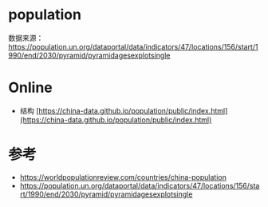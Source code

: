 # population

数据来源：https://population.un.org/dataportal/data/indicators/47/locations/156/start/1990/end/2030/pyramid/pyramidagesexplotsingle


# Online

* 结构 [https://china-data.github.io/population/public/index.html](https://china-data.github.io/population/public/index.html)


# 参考

* https://worldpopulationreview.com/countries/china-population
* https://population.un.org/dataportal/data/indicators/47/locations/156/start/1990/end/2030/pyramid/pyramidagesexplotsingle